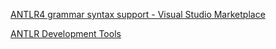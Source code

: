 [ANTLR4 grammar syntax support - Visual Studio Marketplace](https://marketplace.visualstudio.com/items?itemName=mike-lischke.vscode-antlr4)

[ANTLR Development Tools](https://www.antlr.org/tools.html)
